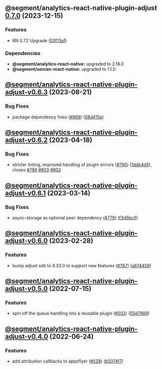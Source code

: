 ## @segment/analytics-react-native-plugin-adjust [0.7.0](https://github.com/segmentio/analytics-react-native/compare/@segment/analytics-react-native-plugin-adjust-v0.6.3...@segment/analytics-react-native-plugin-adjust-v0.7.0) (2023-12-15)


### Features

* RN 0.72 Upgrade ([03f13a1](https://github.com/segmentio/analytics-react-native/commit/03f13a19c79d8aaad726639de5f0327c748fed1f))



### Dependencies

* **@segment/analytics-react-native:** upgraded to 2.18.0
* **@segment/sovran-react-native:** upgraded to 1.1.0

## [@segment/analytics-react-native-plugin-adjust-v0.6.3](https://github.com/segmentio/analytics-react-native/compare/@segment/analytics-react-native-plugin-adjust-v0.6.2...@segment/analytics-react-native-plugin-adjust-v0.6.3) (2023-08-21)


### Bug Fixes

* package dependency fixes ([#869](https://github.com/segmentio/analytics-react-native/issues/869)) ([08d415e](https://github.com/segmentio/analytics-react-native/commit/08d415e3b1cfd8499f5f6984f2859a30a851da12))

## [@segment/analytics-react-native-plugin-adjust-v0.6.2](https://github.com/segmentio/analytics-react-native/compare/@segment/analytics-react-native-plugin-adjust-v0.6.1...@segment/analytics-react-native-plugin-adjust-v0.6.2) (2023-04-18)


### Bug Fixes

* stricter linting, improved handling of plugin errrors ([#795](https://github.com/segmentio/analytics-react-native/issues/795)) ([1ddb4d5](https://github.com/segmentio/analytics-react-native/commit/1ddb4d571df794bc7eaa5c5302ed27b90faf9a73)), closes [#799](https://github.com/segmentio/analytics-react-native/issues/799) [#803](https://github.com/segmentio/analytics-react-native/issues/803) [#802](https://github.com/segmentio/analytics-react-native/issues/802)

## [@segment/analytics-react-native-plugin-adjust-v0.6.1](https://github.com/segmentio/analytics-react-native/compare/@segment/analytics-react-native-plugin-adjust-v0.6.0...@segment/analytics-react-native-plugin-adjust-v0.6.1) (2023-03-14)


### Bug Fixes

* async-storage as optional peer dependency ([#779](https://github.com/segmentio/analytics-react-native/issues/779)) ([f3d5bc0](https://github.com/segmentio/analytics-react-native/commit/f3d5bc024fe3ae988386aac8b9f6f3fc6d84677a))

## [@segment/analytics-react-native-plugin-adjust-v0.6.0](https://github.com/segmentio/analytics-react-native/compare/@segment/analytics-react-native-plugin-adjust-v0.5.0...@segment/analytics-react-native-plugin-adjust-v0.6.0) (2023-02-28)


### Features

* bump adjust sdk to 4.33.0 to support new features ([#767](https://github.com/segmentio/analytics-react-native/issues/767)) ([a874459](https://github.com/segmentio/analytics-react-native/commit/a874459f959bc1a605f12a6df05624b08726be24))

## [@segment/analytics-react-native-plugin-adjust-v0.5.0](https://github.com/segmentio/analytics-react-native/compare/@segment/analytics-react-native-plugin-adjust-v0.4.0...@segment/analytics-react-native-plugin-adjust-v0.5.0) (2022-07-15)


### Features

* spin off the queue handling into a reusable plugin ([#502](https://github.com/segmentio/analytics-react-native/issues/502)) ([55d7988](https://github.com/segmentio/analytics-react-native/commit/55d798821163d5a41902a6bc099b1bfcbd853a17))

## [@segment/analytics-react-native-plugin-adjust-v0.4.0](https://github.com/segmentio/analytics-react-native/compare/@segment/analytics-react-native-plugin-adjust-v0.3.1...@segment/analytics-react-native-plugin-adjust-v0.4.0) (2022-06-24)


### Features

* add attribution callbacks to appsflyer ([#528](https://github.com/segmentio/analytics-react-native/issues/528)) ([b5074f7](https://github.com/segmentio/analytics-react-native/commit/b5074f7ac6a4c51cd4e24ee7ff0d2027118e452d))
